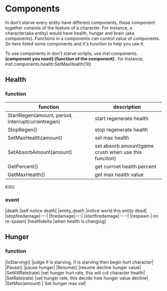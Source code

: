 # Components
In don't starve every entity have different components, these component together consists of the feature of a character. For instance, a character(aka entity) would have health, hunger and brain (aka components). Functions in a components can control value of components. So here listed some components and it's function to help you use it. 

To use components in don't starve scripts, use inst.components.<b>(component you need)</b>:<b>(function of the component) </b>.  for instance, inst.components.health:SetMaxHealth(10)

## Health
### function
|function|description|
|--------|-----------|
|StartRegen(amount, period, interruptcurrentregen)  |start regenerate health|
|StopRegen() |stop regenerate health|
|SetMaxHealth(amount) | set max health |
|SetAbsorbAmount(amount) | set absorb amount(game crush when use this funciton)|
|GetPercent()  |get currnet health percent|
|GetMaxHealth() |get max health value|

Kill()
### event
|death  |self notice death|
|entity_death |notice world this entity dead|
|stopfiredamage|---|
|firedamage|---|
|startfiredamage|----|
|respawn   | on re-spawn|
|healthdelta   |when health is changing|

## Hunger
### function 
|IsStarving()   |judge if is starving, if is starving then begin hurt character|
|Pause()  |pause hunger|
|Resume()   |resume decline hunger value|
|SetKillRate(rate)  |set hunger hurt rate, this will cut character health|
|SetRate(rate)  |set hunger rate, this decide how hunger value decline|
|SetMax(amount) | Set hunger max val|


